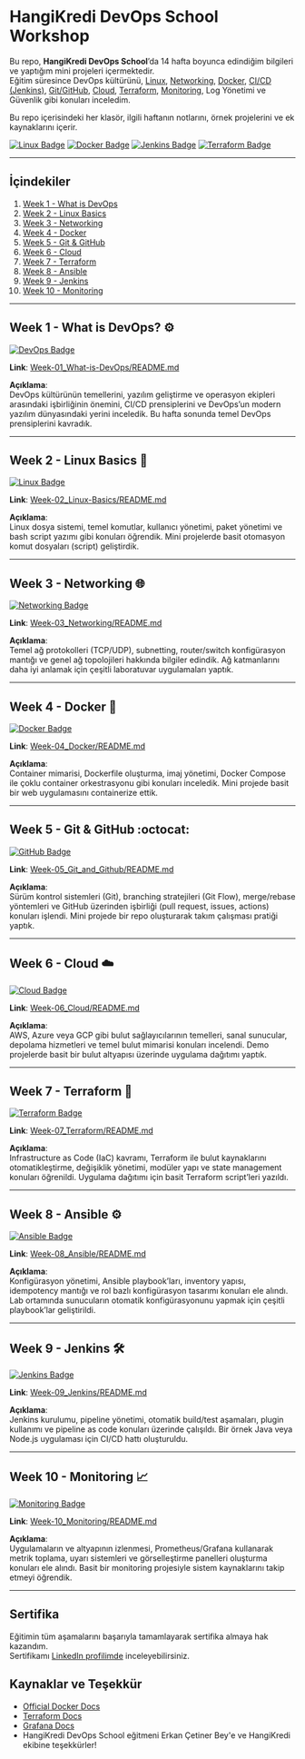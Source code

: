 # HangiKredi DevOps School Workshop

Bu repo, **HangiKredi DevOps School**’da 14 hafta boyunca edindiğim bilgileri ve yaptığım mini projeleri içermektedir.  
Eğitim süresince DevOps kültürünü, [Linux](https://www.linux.org/), [Networking](https://en.wikipedia.org/wiki/Computer_network), [Docker](https://www.docker.com/), [CI/CD (Jenkins)](https://www.jenkins.io/), [Git/GitHub](https://git-scm.com/), [Cloud](https://aws.amazon.com/what-is-cloud-computing/), [Terraform](https://www.terraform.io/), [Monitoring](https://grafana.com/), Log Yönetimi ve Güvenlik gibi konuları inceledim.  

Bu repo içerisindeki her klasör, ilgili haftanın notlarını, örnek projelerini ve ek kaynaklarını içerir.

[![Linux Badge](https://img.shields.io/badge/Linux-Basics-FCC624?logo=linux&logoColor=white)](Week-2_Linux-Basics/)
[![Docker Badge](https://img.shields.io/badge/Docker-Container-2496ED?logo=docker&logoColor=white)](Week-4_Docker/)
[![Jenkins Badge](https://img.shields.io/badge/Jenkins-CI%2FCD-D24939?logo=jenkins&logoColor=white)](Week-9_Jenkins/)
[![Terraform Badge](https://img.shields.io/badge/Terraform-Infrastructure-7B42BC?logo=terraform&logoColor=white)](Week-7_Terraform/)

---

## İçindekiler

1. [Week 1 - What is DevOps](Week-01_What-is-DevOps/README.md)
2. [Week 2 - Linux Basics](Week-02_Linux-Basics/README.md)
3. [Week 3 - Networking](Week-03_Networking/README.md)
4. [Week 4 - Docker](Week-04_Docker/README.md)
5. [Week 5 - Git & GitHub](Week-05_Git_and_Github/README.md)
6. [Week 6 - Cloud](Week-06_Cloud/README.md)
7. [Week 7 - Terraform](Week-07_Terraform/README.md)
8. [Week 8 - Ansible](Week-08_Ansible/README.md)
9. [Week 9 - Jenkins](Week-09_Jenkins/README.md)
10. [Week 10 - Monitoring](Week-10_Monitoring/README.md)

---

## Week 1 - What is DevOps? :gear:

[![DevOps Badge](https://img.shields.io/badge/DevOps-Culture-blue?style=flat-square)](Week-1_What-is-DevOps/README.md)

**Link**: [Week-01_What-is-DevOps/README.md](Week-01_What-is-DevOps/README.md)

**Açıklama**:  
DevOps kültürünün temellerini, yazılım geliştirme ve operasyon ekipleri arasındaki işbirliğinin önemini, CI/CD prensiplerini ve DevOps’un modern yazılım dünyasındaki yerini inceledik. Bu hafta sonunda temel DevOps prensiplerini kavradık.

---

## Week 2 - Linux Basics :penguin:

[![Linux Badge](https://img.shields.io/badge/Linux-Basics-FCC624?logo=linux&logoColor=white&style=flat-square)](Week-2_Linux-Basics/README.md)

**Link**: [Week-02_Linux-Basics/README.md](Week-02_Linux-Basics/README.md)

**Açıklama**:  
Linux dosya sistemi, temel komutlar, kullanıcı yönetimi, paket yönetimi ve bash script yazımı gibi konuları öğrendik. Mini projelerde basit otomasyon komut dosyaları (script) geliştirdik.

---

## Week 3 - Networking :globe_with_meridians:

[![Networking Badge](https://img.shields.io/badge/Networking-TCP%2FIP-blue?style=flat-square)](Week-3_Networking/README.md)

**Link**: [Week-03_Networking/README.md](Week-03_Networking/README.md)

**Açıklama**:  
Temel ağ protokolleri (TCP/UDP), subnetting, router/switch konfigürasyon mantığı ve genel ağ topolojileri hakkında bilgiler edindik. Ağ katmanlarını daha iyi anlamak için çeşitli laboratuvar uygulamaları yaptık.

---

## Week 4 - Docker :whale:

[![Docker Badge](https://img.shields.io/badge/Docker-Container-2496ED?logo=docker&logoColor=white&style=flat-square)](Week-4_Docker/README.md)

**Link**: [Week-04_Docker/README.md](Week-04_Docker/README.md)

**Açıklama**:  
Container mimarisi, Dockerfile oluşturma, imaj yönetimi, Docker Compose ile çoklu container orkestrasyonu gibi konuları inceledik. Mini projede basit bir web uygulamasını containerize ettik.

---

## Week 5 - Git & GitHub :octocat:

[![GitHub Badge](https://img.shields.io/badge/Git_and_Github-VersionControl-orange?logo=github&style=flat-square)](Week-5_Git_and_Github/README.md)

**Link**: [Week-05_Git_and_Github/README.md](Week-05_Git_and_Github/README.md)

**Açıklama**:  
Sürüm kontrol sistemleri (Git), branching stratejileri (Git Flow), merge/rebase yöntemleri ve GitHub üzerinden işbirliği (pull request, issues, actions) konuları işlendi. Mini projede bir repo oluşturarak takım çalışması pratiği yaptık.

---

## Week 6 - Cloud :cloud:

[![Cloud Badge](https://img.shields.io/badge/Cloud-Computing-9cf?style=flat-square)](Week-6_Cloud/README.md)

**Link**: [Week-06_Cloud/README.md](Week-06_Cloud/README.md)

**Açıklama**:  
AWS, Azure veya GCP gibi bulut sağlayıcılarının temelleri, sanal sunucular, depolama hizmetleri ve temel bulut mimarisi konuları incelendi. Demo projelerde basit bir bulut altyapısı üzerinde uygulama dağıtımı yaptık.

---

## Week 7 - Terraform :rocket:

[![Terraform Badge](https://img.shields.io/badge/Terraform-Infrastructure-7B42BC?logo=terraform&logoColor=white&style=flat-square)](Week-7_Terraform/README.md)

**Link**: [Week-07_Terraform/README.md](Week-07_Terraform/README.md)

**Açıklama**:  
Infrastructure as Code (IaC) kavramı, Terraform ile bulut kaynaklarını otomatikleştirme, değişiklik yönetimi, modüler yapı ve state management konuları öğrenildi. Uygulama dağıtımı için basit Terraform script’leri yazıldı.

---

## Week 8 - Ansible :gear:

[![Ansible Badge](https://img.shields.io/badge/Ansible-Automation-EE0000?logo=ansible&logoColor=white&style=flat-square)](Week-8_Ansible/README.md)

**Link**: [Week-08_Ansible/README.md](Week-08_Ansible/README.md)

**Açıklama**:  
Konfigürasyon yönetimi, Ansible playbook’ları, inventory yapısı, idempotency mantığı ve rol bazlı konfigürasyon tasarımı konuları ele alındı. Lab ortamında sunucuların otomatik konfigürasyonunu yapmak için çeşitli playbook’lar geliştirildi.

---

## Week 9 - Jenkins :hammer_and_wrench:

[![Jenkins Badge](https://img.shields.io/badge/Jenkins-CI%2FCD-D24939?logo=jenkins&logoColor=white&style=flat-square)](Week-9_Jenkins/README.md)

**Link**: [Week-09_Jenkins/README.md](Week-09_Jenkins/README.md)

**Açıklama**:  
Jenkins kurulumu, pipeline yönetimi, otomatik build/test aşamaları, plugin kullanımı ve pipeline as code konuları üzerinde çalışıldı. Bir örnek Java veya Node.js uygulaması için CI/CD hattı oluşturuldu.

---

## Week 10 - Monitoring :chart_with_upwards_trend:

[![Monitoring Badge](https://img.shields.io/badge/Monitoring-Grafana-green?logo=grafana&style=flat-square)](Week-10_Monitoring/README.md)

**Link**: [Week-10_Monitoring/README.md](Week-10_Monitoring/README.md)

**Açıklama**:  
Uygulamaların ve altyapının izlenmesi, Prometheus/Grafana kullanarak metrik toplama, uyarı sistemleri ve görselleştirme panelleri oluşturma konuları ele alındı. Basit bir monitoring projesiyle sistem kaynaklarını takip etmeyi öğrendik.


---

## Sertifika
Eğitimin tüm aşamalarını başarıyla tamamlayarak sertifika almaya hak kazandım.  
Sertifikamı [LinkedIn profilimde](https://www.linkedin.com/) inceleyebilirsiniz.  

## Kaynaklar ve Teşekkür
- [Official Docker Docs](https://docs.docker.com/)
- [Terraform Docs](https://developer.hashicorp.com/terraform/docs)
- [Grafana Docs](https://grafana.com/docs/grafana/latest/)
- HangiKredi DevOps School eğitmeni Erkan Çetiner Bey'e ve HangiKredi ekibine teşekkürler!
